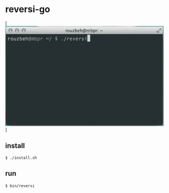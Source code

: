 # reversi-go

[![preview](img/reversi.gif)]

## install

```sh
$ ./install.sh
```

## run

```sh
$ bin/reversi
```
